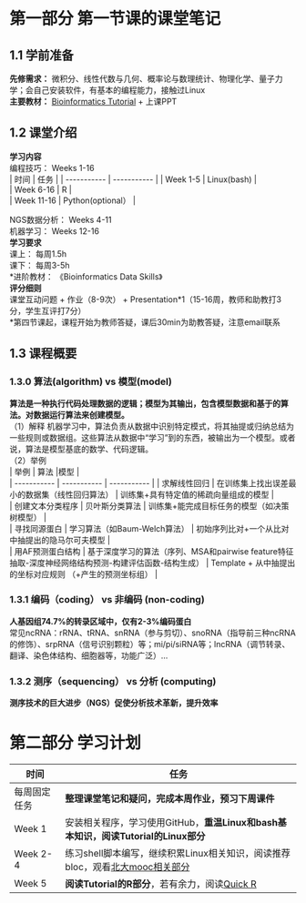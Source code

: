 # 第一部分 第一节课的课堂笔记
## 1.1 学前准备  
**先修需求：** 微积分、线性代数与几何、概率论与数理统计、物理化学、量子力学；会自己安装软件，有基本的编程能力，接触过Linux  
**主要教材：** [Bioinformatics Tutorial](https://book.ncrnalab.org/teaching/) + 上课PPT  

## 1.2 课堂介绍  
**学习内容**  
编程技巧： Weeks 1-16  
| 时间        | 任务        |
| ----------- | ----------- |
| Week 1-5      | Linux(bash)     |  
| Week 6-16   | R   |  
| Week 11-16   | Python(optional）  |  

NGS数据分析： Weeks 4-11   
机器学习： Weeks 12-16  
**学习要求**  
课上： 每周1.5h    
课下： 每周3-5h  
\*进阶教材： 《Bioinformatics Data Skills》  
**评分细则**  
课堂互动问题 + 作业（8-9次） + Presentation*1（15-16周，教师和助教打3分，学生互评打7分）  
\*第四节课起，课程开始为教师答疑，课后30min为助教答疑，注意email联系  

## 1.3 课程概要  
### 1.3.0 算法(algorithm) vs 模型(model)  
**算法是一种执行代码处理数据的逻辑；模型为其输出，包含模型数据和基于的算法。对数据运行算法来创建模型。**  
（1）解释  机器学习中，算法负责从数据中识别特定模式，将其抽提或归纳总结为一些规则或数据组。这些算法从数据中“学习”到的东西，被输出为一个模型。或者说，算法是模型基底的数学、代码逻辑。  
（2）举例  
| 举例        | 算法        |模型       |  
| ----------- | ----------- | ----------- |
| 求解线性回归      | 在训练集上找出误差最小的数据集（线性回归算法）     | 训练集+具有特定值的稀疏向量组成的模型    |    
| 创建文本分类程序      | 贝叶斯分类算法     | 训练集+能完成目标任务的模型（如决策树模型）    |  
| 寻找同源蛋白   | 学习算法（如Baum-Welch算法）  |  初始序列比对+一个从比对中抽提出的隐马尔可夫模型    |  
| 用AF预测蛋白结构  | 基于深度学习的算法（序列、MSA和pairwise feature特征抽取-深度神经网络结构预测-构建评估函数-结构生成） |  Template + 从中抽提出的坐标对应规则 （+产生的预测坐标组） |  

### 1.3.1 编码（coding） vs 非编码 (non-coding)  
**人基因组74.7%的转录区域中，仅有2-3%编码蛋白**  
常见ncRNA：rRNA、tRNA、snRNA（参与剪切）、snoRNA（指导前三种ncRNA的修饰）、srpRNA（信号识别颗粒）等；mi/pi/siRNA等；lncRNA（调节转录、翻译、染色体结构、细胞器等，功能广泛）...

### 1.3.2 测序（sequencing） vs 分析 (computing)  
**测序技术的巨大进步（NGS）促使分析技术革新，提升效率**

# 第二部分 学习计划
| 时间        | 任务        |
| ----------- | ----------- |
| 每周固定任务    | **整理课堂笔记和疑问，完成本周作业，预习下周课件**     |  
| Week 1     | 安装相关程序，学习使用GitHub，**重温Linux和bash基本知识，阅读Tutorial的Linux部分**    |  
| Week 2-4   | 练习shell脚本编写，继续积累Linux相关知识，阅读推荐bloc，观看[北大mooc相关部分](https://www.bilibili.com/video/BV1hx411U7cL/?spm_id_from=333.337.search-card.all.click&vd_source=fa07e929b15362328bac7051e0bd62ee/)   |  
| Week 5  |  **阅读Tutorial的R部分**，若有余力，阅读[Quick R](https://www.statmethods.net/)  |  




